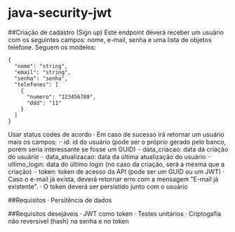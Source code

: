 # java-security-jwt

##Criação de cadastro (Sign up)
Este endpoint deverá receber um usuário com os seguintes campos: nome, e-mail, senha e uma lista de objetos telefone. Seguem os modelos:
```
{
  "nome": "string",
  "email": "string",
  "senha": "senha",
  "telefones": [
    {
      "numero": "123456789",
      "ddd": "11"
    }
  ]
}
```
Usar status codes de acordo
· Em caso de sucesso irá retornar um usuário mais os campos:
·· id: id do usuário (pode ser o próprio gerado pelo banco, porém seria interessante se fosse um GUID)
·· data_criacao: data da criação do usuário
·· data_atualizacao: data da última atualização do usuário
·· ultimo_login: data do último login (no caso da criação, será a mesma que a criação)
·· token: token de acesso da API (pode ser um GUID ou um JWT)
· Caso o e-mail já exista, deverá retornar erro com a mensagem "E-mail já existente".
· O token deverá ser persistido junto com o usuário

##Requisitos
· Persitência de dados

##Requisitos desejáveis
· JWT como token
· Testes unitários
· Criptogafia não reversível (hash) na senha e no token

